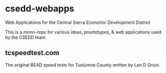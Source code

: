 # csedd-webapps
Web Applications for the Central Sierra Economic Development District

This is a mono-repo for various ideas, proototypes, & web applications
used by the CSEDD team.

## tcspeedtest.com

The original BEAD speed tests for Tuolumne County written by Len D
Groot.

